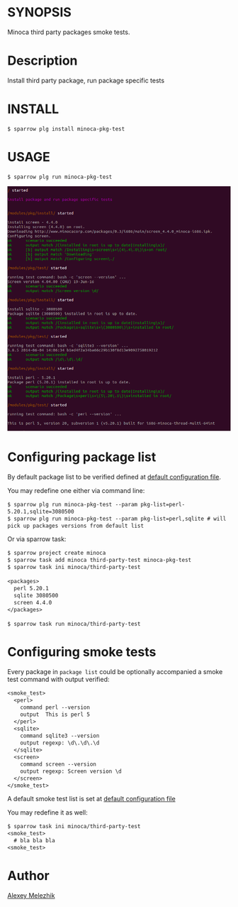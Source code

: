 # SYNOPSIS

Minoca third party packages smoke tests.

# Description

Install third party package, run package specific tests

# INSTALL

    $ sparrow plg install minoca-pkg-test

# USAGE

    $ sparrow plg run minoca-pkg-test


![minoca-pkg-test screen shot](https://raw.githubusercontent.com/melezhik/minoca-pkg-test/master/minoca-pkg-test.png)

# Configuring package list

By default package list to be verified defined at [default configuration file](https://github.com/melezhik/minoca-pkg-test/blob/master/suite.ini).

You may redefine one either via command line:

    $ sparrow plg run minoca-pkg-test --param pkg-list=perl-5.20.1,sqlite=3080500
    $ sparrow plg run minoca-pkg-test --param pkg-list=perl,sqlite # will pick up packages versions from default list

Or via sparrow task:


    $ sparrow project create minoca
    $ sparrow task add minoca third-party-test minoca-pkg-test
    $ sparrow task ini minoca/third-party-test

    <packages>
      perl 5.20.1
      sqlite 3080500  
      screen 4.4.0
    </packages>
    
    $ sparrow task run minoca/third-party-test


# Configuring smoke tests

Every package in `package list` could be optionally accompanied a smoke test command with output verified:


    <smoke_test>
      <perl>
        command perl --version
        output  This is perl 5
      </perl>
      <sqlite>
        command sqlite3 --version
        output regexp: \d\.\d\.\d
      </sqlite>
      <screen>
        command screen --version
        output regexp: Screen version \d
      </screen>
    </smoke_test>

A default smoke test list is set at [default configuration file](https://github.com/melezhik/minoca-pkg-test/blob/master/suite.ini)
    

You may redefine it as well:

    $ sparrow task ini minoca/third-party-test
    <smoke_test>
      # bla bla bla
    <smoke_test>

# Author

[Alexey Melezhik](mailto:melezhik@gmail.com)  


